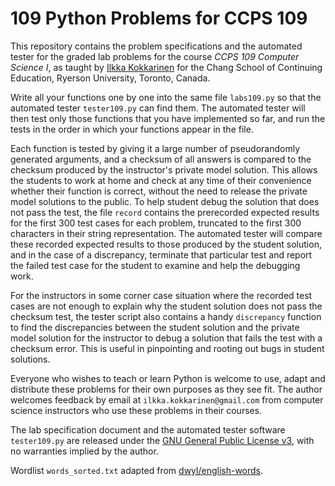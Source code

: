 # 109 Python Problems for CCPS 109

This repository contains the problem specifications and the automated tester for the graded lab problems for the course *CCPS 109 Computer Science I*, as taught by [Ilkka Kokkarinen](http://www.scs.ryerson.ca/~ikokkari/) for the Chang School of Continuing Education, Ryerson University, Toronto, Canada.

Write all your functions one by one into the same file `labs109.py` so that the automated tester `tester109.py` can find them. The automated tester will then test only those functions that you have implemented so far, and run the tests in the order in which your functions appear in the file.

Each function is tested by giving it a large number of pseudorandomly generated arguments, and a checksum of all answers is compared to the checksum produced by the instructor's private model solution. This allows the students to work at home and check at any time of their convenience whether their function is correct, without the need to release the private model solutions to the public. To help student debug the solution that does not pass the test, the file `record` contains the prerecorded expected results for the first 300 test cases for each problem, truncated to the first 300 characters in their string representation. The automated tester will compare these recorded expected results to those produced by the student solution, and in the case of a discrepancy, terminate that particular test and report the failed test case for the student to examine and help the debugging work.

For the instructors in some corner case situation where the recorded test cases are not enough to explain why the student solution does not pass the checksum test, the tester script also contains a handy `discrepancy` function to find the discrepancies between the student solution and the private model solution for the instructor to debug a solution that fails the test with a checksum error. This is useful in pinpointing and rooting out bugs in student solutions.

Everyone who wishes to teach or learn Python is welcome to use, adapt and distribute these problems for their own purposes as they see fit. The author welcomes feedback by email at `ilkka.kokkarinen@gmail.com` from computer science instructors who use these problems in their courses.

The lab specification document and the automated tester software `tester109.py` are released under the [GNU General Public License v3](https://www.gnu.org/licenses/gpl-3.0.txt), with no warranties implied by the author.

Wordlist `words_sorted.txt` adapted from [dwyl/english-words](https://github.com/dwyl/english-words).
